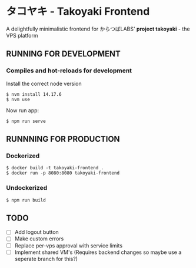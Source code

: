# タコヤキ - Takoyaki Frontend
A delightfully minimalistic frontend for からつばLABS' **project takoyaki** - the VPS platform

## RUNNING FOR DEVELOPMENT

### Compiles and hot-reloads for development
Install the correct node version

```
$ nvm install 14.17.6
$ nvm use
```

Now run app:
```
$ npm run serve
```

## RUNNNING FOR PRODUCTION

### Dockerized
```
$ docker build -t takoyaki-frontend .
$ docker run -p 8080:8080 takoyaki-frontend
```
### Undockerized
```
$ npm run build
```

## TODO

- [ ] Add logout button
- [ ] Make custom errors
- [ ] Replace per-vps approval with service limits
- [ ] Implement shared VM's (Requires backend changes so maybe use a seperate branch for this?)
